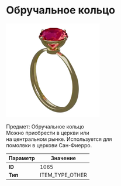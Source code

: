 # Обручальное кольцо

![Item Image](../img/1065.webp?raw=true)

Предмет: Обручальное кольцо<br>Можно приобрести в церкви или<br>на центральном рынке. Используется для<br>помолвки в церкови Сан-Фиерро.


| Параметр | Значение |
|----------|----------|
| **ID** | 1065 |
| **Тип** | ITEM_TYPE_OTHER |

